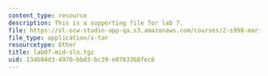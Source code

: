 ```yaml
---
content_type: resource
description: This is a supporting file for lab 7.
file: https://ol-ocw-studio-app-qa.s3.amazonaws.com/courses/2-s998-marine-autonomy-sensing-and-communications-spring-2012/134b04d34970bbd3bc39e0783368fec6_lab07-mid-sln.tgz
file_type: application/x-tar
resourcetype: Other
title: lab07-mid-sln.tgz
uid: 134b04d3-4970-bbd3-bc39-e0783368fec6
---
```

